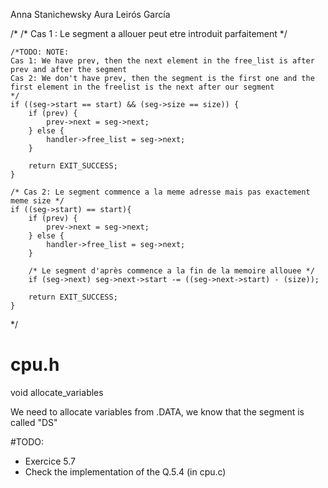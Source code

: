 Anna Stanichewsky
Aura Leirós García

/*
    /* Cas 1 : Le segment a allouer peut etre introduit parfaitement */

    /*TODO: NOTE:
    Cas 1: We have prev, then the next element in the free_list is after prev and after the segment
    Cas 2: We don't have prev, then the segment is the first one and the first element in the freelist is the next after our segment
    */
    if ((seg->start == start) && (seg->size == size)) {
        if (prev) {
            prev->next = seg->next;
        } else {
            handler->free_list = seg->next;
        }

        return EXIT_SUCCESS;
    }

    /* Cas 2: Le segment commence a la meme adresse mais pas exactement meme size */
    if ((seg->start) == start){
        if (prev) {
            prev->next = seg->next;
        } else {
            handler->free_list = seg->next;
        }

        /* Le segment d'après commence a la fin de la memoire allouee */
        if (seg->next) seg->next->start -= ((seg->next->start) - (size));

        return EXIT_SUCCESS;
    }
 */   



 # cpu.h

 void allocate_variables

 We need to allocate variables from .DATA, we know that the segment is called
 "DS"
 


 #TODO:

 - Exercice 5.7
 - Check the implementation of the Q.5.4 (in cpu.c)